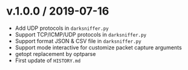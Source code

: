 v.1.0.0 / 2019-07-16
===================
  * Add UDP protocols in `darksniffer.py`
  * Support TCP/ICMP/UDP protocols in `darksniffer.py`
  * Support format JSON & CSV file in `darksniffer.py`
  * Support mode interactive for customize packet capture arguments
  * getopt replacement by optparse
  * First update of `HISTORY.md`
 
